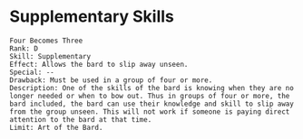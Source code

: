 # Supplementary Skills

    Four Becomes Three
    Rank: D
    Skill: Supplementary
    Effect: Allows the bard to slip away unseen.
    Special: --
    Drawback: Must be used in a group of four or more.
    Description: One of the skills of the bard is knowing when they are no longer needed or when to bow out. Thus in groups of four or more, the bard included, the bard can use their knowledge and skill to slip away from the group unseen. This will not work if someone is paying direct attention to the bard at that time.
    Limit: Art of the Bard.

